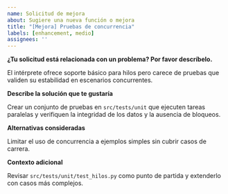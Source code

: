 ```yaml
---
name: Solicitud de mejora
about: Sugiere una nueva función o mejora
title: "[Mejora] Pruebas de concurrencia"
labels: [enhancement, medio]
assignees: ''
---
```


**¿Tu solicitud está relacionada con un problema? Por favor descríbelo.**

El intérprete ofrece soporte básico para hilos pero carece de pruebas que validen su estabilidad en escenarios concurrentes.

**Describe la solución que te gustaría**

Crear un conjunto de pruebas en `src/tests/unit` que ejecuten tareas paralelas y verifiquen la integridad de los datos y la ausencia de bloqueos.

**Alternativas consideradas**

Limitar el uso de concurrencia a ejemplos simples sin cubrir casos de carrera.

**Contexto adicional**

Revisar `src/tests/unit/test_hilos.py` como punto de partida y extenderlo con casos más complejos.
